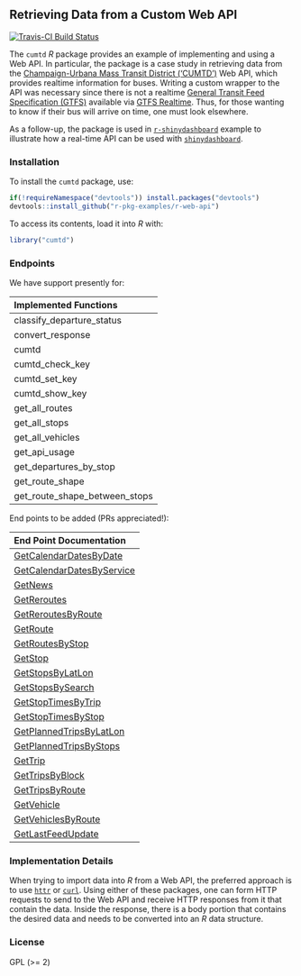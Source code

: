 
<!-- README.md is generated from README.Rmd. Please edit that file -->

## Retrieving Data from a Custom Web API

[![Travis-CI Build
Status](https://travis-ci.org/r-pkg-examples/r-web-api.svg?branch=master)](https://travis-ci.org/r-pkg-examples/r-web-api)

The `cumtd` *R* package provides an example of implementing and using a
Web API. In particular, the package is a case study in retrieving data
from the [Champaign-Urbana Mass Transit District
(‘CUMTD’)](https://developer.cumtd.com/) Web API, which provides
realtime information for buses. Writing a custom wrapper to the API was
necessary since there is not a realtime [General Transit Feed
Specification
(GTFS)](http://code.google.com/transit/spec/transit_feed_specification.html)
available via [GTFS
Realtime](https://developers.google.com/transit/gtfs-realtime/). Thus,
for those wanting to know if their bus will arrive on time, one must
look elsewhere.

As a follow-up, the package is used in
[`r-shinydashboard`](https://github.com/r-pkg-examples/r-shinydashboard)
example to illustrate how a real-time API can be used with
[`shinydashboard`](https://rstudio.github.io/shinydashboard/index.html).

### Installation

To install the `cumtd` package, use:

``` r
if(!requireNamespace("devtools")) install.packages("devtools")
devtools::install_github("r-pkg-examples/r-web-api")
```

To access its contents, load it into *R* with:

``` r
library("cumtd")
```

### Endpoints

We have support presently for:

| Implemented Functions             |
| :-------------------------------- |
| classify\_departure\_status       |
| convert\_response                 |
| cumtd                             |
| cumtd\_check\_key                 |
| cumtd\_set\_key                   |
| cumtd\_show\_key                  |
| get\_all\_routes                  |
| get\_all\_stops                   |
| get\_all\_vehicles                |
| get\_api\_usage                   |
| get\_departures\_by\_stop         |
| get\_route\_shape                 |
| get\_route\_shape\_between\_stops |

End points to be added (PRs
appreciated\!):

| End Point Documentation                                                                                      |
| :----------------------------------------------------------------------------------------------------------- |
| [GetCalendarDatesByDate](https://developer.cumtd.com/documentation/v2.2/method/getcalendardatesbydate)       |
| [GetCalendarDatesByService](https://developer.cumtd.com/documentation/v2.2/method/getcalendardatesbyservice) |
| [GetNews](https://developer.cumtd.com/documentation/v2.2/method/getnews)                                     |
| [GetReroutes](https://developer.cumtd.com/documentation/v2.2/method/getreroutes)                             |
| [GetReroutesByRoute](https://developer.cumtd.com/documentation/v2.2/method/getreroutesbyroute)               |
| [GetRoute](https://developer.cumtd.com/documentation/v2.2/method/getroute)                                   |
| [GetRoutesByStop](https://developer.cumtd.com/documentation/v2.2/method/getroutesbystop)                     |
| [GetStop](https://developer.cumtd.com/documentation/v2.2/method/getstop)                                     |
| [GetStopsByLatLon](https://developer.cumtd.com/documentation/v2.2/method/getstopsbylatlon)                   |
| [GetStopsBySearch](https://developer.cumtd.com/documentation/v2.2/method/getstopsbysearch)                   |
| [GetStopTimesByTrip](https://developer.cumtd.com/documentation/v2.2/method/getstoptimesbytrip)               |
| [GetStopTimesByStop](https://developer.cumtd.com/documentation/v2.2/method/getstoptimesbystop)               |
| [GetPlannedTripsByLatLon](https://developer.cumtd.com/documentation/v2.2/method/getplannedtripsbylatlon)     |
| [GetPlannedTripsByStops](https://developer.cumtd.com/documentation/v2.2/method/getplannedtripsbystops)       |
| [GetTrip](https://developer.cumtd.com/documentation/v2.2/method/gettrip)                                     |
| [GetTripsByBlock](https://developer.cumtd.com/documentation/v2.2/method/gettripsbyblock)                     |
| [GetTripsByRoute](https://developer.cumtd.com/documentation/v2.2/method/gettripsbyroute)                     |
| [GetVehicle](https://developer.cumtd.com/documentation/v2.2/method/getvehicle)                               |
| [GetVehiclesByRoute](https://developer.cumtd.com/documentation/v2.2/method/getvehiclesbyroute)               |
| [GetLastFeedUpdate](https://developer.cumtd.com/documentation/v2.2/method/getlastfeedupdate)                 |

### Implementation Details

When trying to import data into *R* from a Web API, the preferred
approach is to use [`httr`](https://cran.r-project.org/package=httr) or
[`curl`](https://cran.r-project.org/package=curl). Using either of these
packages, one can form HTTP requests to send to the Web API and receive
HTTP responses from it that contain the data. Inside the response, there
is a body portion that contains the desired data and needs to be
converted into an *R* data structure.

### License

GPL (\>= 2)
